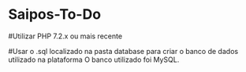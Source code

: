 # Saipos-To-Do


#Utilizar PHP 7.2.x ou mais recente

#Usar o .sql localizado na pasta database para criar o banco de dados utilizado na plataforma
  O banco utilizado foi MySQL.
  

